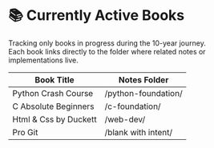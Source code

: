 # 📚 Currently Active Books

Tracking only books in progress during the 10-year journey.  
Each book links directly to the folder where related notes or implementations live.

| Book Title            | Notes Folder        |
| --------------------- | ------------------- |
| Python Crash Course   | /python-foundation/ |
| C Absolute Beginners  | /c-foundation/      |
| Html & Css by Duckett | /web-dev/           |
| Pro Git               | /blank with intent/ |
